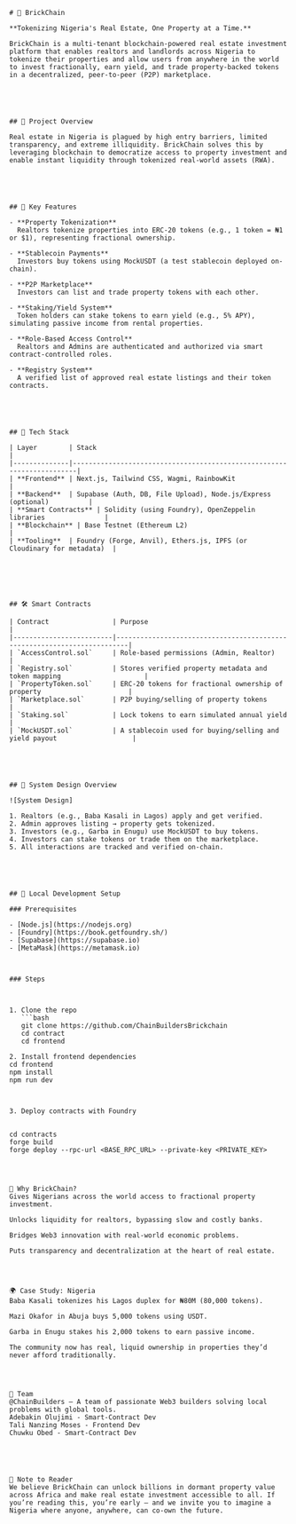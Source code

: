 
```
# 🧱 BrickChain

**Tokenizing Nigeria's Real Estate, One Property at a Time.**

BrickChain is a multi-tenant blockchain-powered real estate investment platform that enables realtors and landlords across Nigeria to tokenize their properties and allow users from anywhere in the world to invest fractionally, earn yield, and trade property-backed tokens in a decentralized, peer-to-peer (P2P) marketplace.





## 🚀 Project Overview

Real estate in Nigeria is plagued by high entry barriers, limited transparency, and extreme illiquidity. BrickChain solves this by leveraging blockchain to democratize access to property investment and enable instant liquidity through tokenized real-world assets (RWA).





## 🧠 Key Features

- **Property Tokenization**  
  Realtors tokenize properties into ERC-20 tokens (e.g., 1 token = ₦1 or $1), representing fractional ownership.

- **Stablecoin Payments**  
  Investors buy tokens using MockUSDT (a test stablecoin deployed on-chain).

- **P2P Marketplace**  
  Investors can list and trade property tokens with each other.

- **Staking/Yield System**  
  Token holders can stake tokens to earn yield (e.g., 5% APY), simulating passive income from rental properties.

- **Role-Based Access Control**  
  Realtors and Admins are authenticated and authorized via smart contract-controlled roles.

- **Registry System**  
  A verified list of approved real estate listings and their token contracts.





## 🔧 Tech Stack

| Layer        | Stack                                                                 |
|--------------|-----------------------------------------------------------------------|
| **Frontend** | Next.js, Tailwind CSS, Wagmi, RainbowKit                              |
| **Backend**  | Supabase (Auth, DB, File Upload), Node.js/Express (optional)          |
| **Smart Contracts** | Solidity (using Foundry), OpenZeppelin libraries               |
| **Blockchain** | Base Testnet (Ethereum L2)                                          |
| **Tooling**  | Foundry (Forge, Anvil), Ethers.js, IPFS (or Cloudinary for metadata)  |






## 🛠️ Smart Contracts

| Contract                | Purpose                                                                 |
|-------------------------|-------------------------------------------------------------------------|
| `AccessControl.sol`     | Role-based permissions (Admin, Realtor)                                 |
| `Registry.sol`          | Stores verified property metadata and token mapping                     |
| `PropertyToken.sol`     | ERC-20 tokens for fractional ownership of property                      |
| `Marketplace.sol`       | P2P buying/selling of property tokens                                   |
| `Staking.sol`           | Lock tokens to earn simulated annual yield                              |
| `MockUSDT.sol`          | A stablecoin used for buying/selling and yield payout                   |





## 🧩 System Design Overview

![System Design]

1. Realtors (e.g., Baba Kasali in Lagos) apply and get verified.
2. Admin approves listing → property gets tokenized.
3. Investors (e.g., Garba in Enugu) use MockUSDT to buy tokens.
4. Investors can stake tokens or trade them on the marketplace.
5. All interactions are tracked and verified on-chain.





## 🧪 Local Development Setup

### Prerequisites

- [Node.js](https://nodejs.org)
- [Foundry](https://book.getfoundry.sh/)
- [Supabase](https://supabase.io)
- [MetaMask](https://metamask.io)



### Steps



1. Clone the repo  
   ```bash
   git clone https://github.com/ChainBuildersBrickchain
   cd contract
   cd frontend

2. Install frontend dependencies
cd frontend
npm install
npm run dev



3. Deploy contracts with Foundry


cd contracts
forge build
forge deploy --rpc-url <BASE_RPC_URL> --private-key <PRIVATE_KEY>




📌 Why BrickChain?
Gives Nigerians across the world access to fractional property investment.

Unlocks liquidity for realtors, bypassing slow and costly banks.

Bridges Web3 innovation with real-world economic problems.

Puts transparency and decentralization at the heart of real estate.




🌍 Case Study: Nigeria
Baba Kasali tokenizes his Lagos duplex for ₦80M (80,000 tokens).

Mazi Okafor in Abuja buys 5,000 tokens using USDT.

Garba in Enugu stakes his 2,000 tokens to earn passive income.

The community now has real, liquid ownership in properties they’d never afford traditionally.




💬 Team
@ChainBuilders — A team of passionate Web3 builders solving local problems with global tools.
Adebakin Olujimi - Smart-Contract Dev
Tali Nanzing Moses - Frontend Dev
Chuwku Obed - Smart-Contract Dev





🙏 Note to Reader
We believe BrickChain can unlock billions in dormant property value across Africa and make real estate investment accessible to all. If you’re reading this, you’re early — and we invite you to imagine a Nigeria where anyone, anywhere, can co-own the future.






